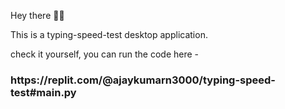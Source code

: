 Hey there 🙋‍♂️

This is a typing-speed-test desktop application.

check it yourself, you can run the code here -
<h3>https://replit.com/@ajaykumarn3000/typing-speed-test#main.py</h3>
